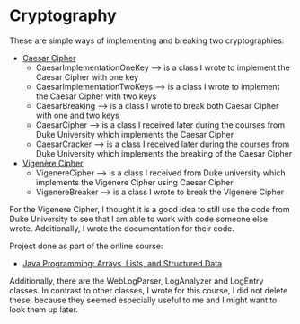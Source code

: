 # Cryptography
These are simple ways of implementing and breaking two cryptographies: 
- [Caesar Cipher](https://en.wikipedia.org/wiki/Caesar_cipher) 
  - CaesarImplementationOneKey --> is a class I wrote to implement the Caesar Cipher with one key
  - CaesarImplementationTwoKeys --> is a class I wrote to implement the Caesar Cipher with two keys
  - CaesarBreaking --> is a class I wrote to break both Caesar Cipher with one and two keys
  - CaesarCipher --> is a class I received later during the courses from Duke University which implements the Caesar Cipher
  - CaesarCracker --> is a class I received later during the courses from Duke University which implements the breaking of the Caesar Cipher
- [Vigenère Cipher](https://en.wikipedia.org/wiki/Vigen%C3%A8re_cipher)
  - VigenereCipher --> is a class I received from Duke university which implements the Vigenere Cipher using Caesar Cipher
  - VigenereBreaker --> is a class I wrote to break the Vigenere Cipher

For the Vigenere Cipher, I thought it is a good idea to still use the code from Duke University to see that I am able to work with code someone else wrote.
Additionally, I wrote the documentation for their code.


Project done as part of the online course: 

- [Java Programming: Arrays, Lists, and Structured Data](https://www.coursera.org/learn/java-programming-arrays-lists-data?)

Additionally, there are the WebLogParser, LogAnalyzer and LogEntry classes. In contrast to other classes, I wrote for this course, I did not delete these, because they seemed especially useful to me and I might want to look them up later. 

